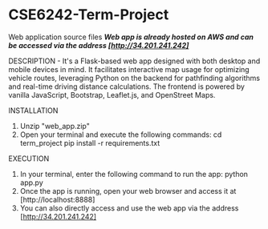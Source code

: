 # CSE6242-Term-Project
Web application source files
***Web app is already hosted on AWS and can be accessed via the address [http://34.201.241.242]***

DESCRIPTION - It's a Flask-based web app designed with both desktop and mobile devices in mind.
It facilitates interactive map usage for optimizing vehicle routes, leveraging Python on the backend for pathfinding algorithms and real-time driving distance calculations.
The frontend is powered by vanilla JavaScript, Bootstrap, Leaflet.js, and OpenStreet Maps.

INSTALLATION
1. Unzip "web_app.zip"
2. Open your terminal and execute the following commands:
	cd term_project
	pip install -r requirements.txt

EXECUTION
1. In your terminal, enter the following command to run the app:
	python app.py
2. Once the app is running, open your web browser and access it at [http://localhost:8888]
3. You can also directly access and use the web app via the address [http://34.201.241.242]
